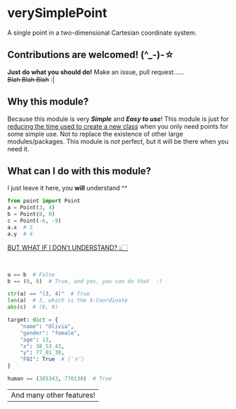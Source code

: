 # verySimplePoint
 A single point in a two-dimensional Cartesian coordinate system.



## Contributions are welcomed! (^_-)-☆
**Just do what you should do!** Make an issue, pull request......<br/>
~~Blah Blah Blah~~  :|


## Why this module?

Because this module is very ***Simple*** and ***Easy to use***!
This module is just for <u>reducing the time used to create a new class</u> when you only need points for some simple use.
Not to replace the existence of other large modules/packages. 
This module is *not* perfect, but it will be there when you need it.


## What can I do with this module?

I just leave it here, you **will** understand ^^
```python
from point import Point
a = Point(3, 4)
b = Point(0, 0)
c = Point(-6, -9)
a.x  # 3
a.y  # 4
```
[BUT WHAT IF I DON't UNDERSTAND? 👆🏻](https://youtu.be/VYMdlCEDYvo)

<br/>

```python
a == b  # False
b == (0, 0)  # True, and yes, you can do that  :)
```

```python
str(a) == "(3, 4)"  # True
len(a)  # 3, which is the X-Coordinate
abs(c)  # (6, 9)
```

```python
target: dict = {
    "name": "Olivia",
    "gender": "female",
    "age": 13,
    "x": 38_53_43,
    "y": 77_01_30,
    "FBI": True  # (ﾟ∀ﾟ)
}

human == (385343, 770130)  # True
```

<!--Ha ha ha I can now see your SOURCECODE I am a HACKER now!!!-->
<table>
 <tr>
  <td title="Look at the source code for yourself pls (￣ー￣)">And many other features!</td>
 </tr>
</table>
